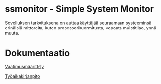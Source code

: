 # ssmonitor - Simple System Monitor

Sovelluksen tarkoituksena on auttaa käyttäjää seuraamaan systeeminsä erinäisiä mittareita, kuten prosessorikuormitusta, vapaata muistitilaa, ynnä muuta. 


# Dokumentaatio

[Vaatimusmäärittely](https://github.com/WitCanStain/ot-harjoitustyo/blob/master/dokumentaatio/vaatimusmaarittely.md)

[Työaikakirjanpito](https://github.com/WitCanStain/ot-harjoitustyo/blob/master/dokumentaatio/tuntikirjanpito.md)
